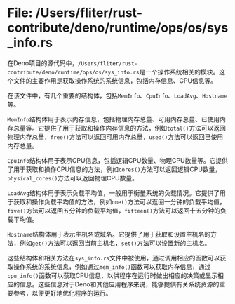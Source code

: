 # File: /Users/fliter/rust-contribute/deno/runtime/ops/os/sys_info.rs

在Deno项目的源代码中，`/Users/fliter/rust-contribute/deno/runtime/ops/os/sys_info.rs`是一个操作系统相关的模块。这个文件的主要作用是获取操作系统的系统信息，包括内存信息、CPU信息等。

在该文件中，有几个重要的结构体，包括`MemInfo`、`CpuInfo`、`LoadAvg`、`Hostname`等。

`MemInfo`结构体用于表示内存信息，包括物理内存总量、可用内存总量、已使用内存总量等。它提供了用于获取和操作内存信息的方法，例如`total()`方法可以返回物理内存总量，`free()`方法可以返回可用内存总量，`used()`方法可以返回已使用内存总量。

`CpuInfo`结构体用于表示CPU信息，包括逻辑CPU数量、物理CPU数量等。它提供了用于获取和操作CPU信息的方法，例如`cores()`方法可以返回逻辑CPU数量，`physical_cores()`方法可以返回物理CPU数量。

`LoadAvg`结构体用于表示负载平均值，一般用于衡量系统的负载情况。它提供了用于获取和操作负载平均值的方法，例如`one()`方法可以返回一分钟的负载平均值，`five()`方法可以返回五分钟的负载平均值，`fifteen()`方法可以返回十五分钟的负载平均值。

`Hostname`结构体用于表示主机名或域名。它提供了用于获取和设置主机名的方法，例如`get()`方法可以返回当前主机名，`set()`方法可以设置新的主机名。

这些结构体和相关方法在`sys_info.rs`文件中被使用，通过调用相应的函数可以获取操作系统的系统信息，例如通过`mem_info()`函数可以获取内存信息，通过`cpu_info()`函数可以获取CPU信息，以供程序在运行时做出相应的决策或显示相应的信息。这些信息对于Deno和其他应用程序来说，能够提供有关系统资源的重要参考，以便更好地优化程序的运行。

